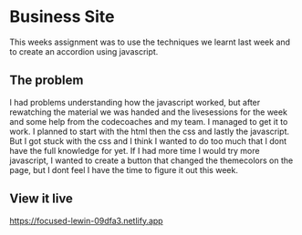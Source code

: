 # Business Site

This weeks assignment was to use the techniques we learnt last week and to create an accordion using javascript.

## The problem

I had problems understanding how the javascript worked, but after rewatching the material we was handed and the livesessions for the week and some help from the codecoaches and my team. I managed to get it to work.
I planned to start with the html then the css and lastly the javascript. But I got stuck with the css and I think I
wanted to do too much that I dont have the full knowledge for yet. If I had more time I would try more javascript, I wanted to create a button that changed the themecolors on the page, but I dont feel I have the time to figure it out this week.

## View it live

https://focused-lewin-09dfa3.netlify.app
